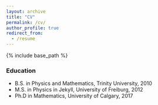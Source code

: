 ```yaml
---
layout: archive
title: "CV"
permalink: /cv/
author_profile: true
redirect_from:
  - /resume
---
```


{% include base_path %}




### Education

* B.S. in Physics and Mathematics, Trinity University, 2010
* M.S. in Physics in Jekyll, University of Freiburg, 2012
* Ph.D in Mathematics, University of Calgary, 2017
